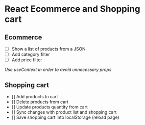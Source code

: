 # React Ecommerce and Shopping cart

## Ecommerce

- [ ] Show a list of products from a JSON 
- [ ] Add category filter
- [ ] Add price filter 

*Use useContext in order to avoid unnecessary props*

## Shopping cart

- [] Add products to cart
- [] Delete products from cart
- [] Update products quantity from cart
- [] Sync changes with product list and shopping cart
- [] Save shopping cart into localStorage (reload page)